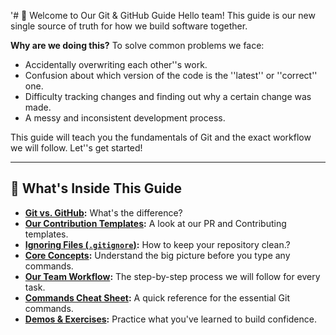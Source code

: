 '# 🚀 Welcome to Our Git & GitHub Guide
Hello team! This guide is our new single source of truth for how we build software together.

**Why are we doing this?**
To solve common problems we face:

- Accidentally overwriting each other''s work.
- Confusion about which version of the code is the ''latest'' or ''correct'' one.
- Difficulty tracking changes and finding out why a certain change was made.
- A messy and inconsistent development process.

This guide will teach you the fundamentals of Git and the exact workflow we will follow. Let''s get started!

---

## 🧭 What's Inside This Guide

- **[Git vs. GitHub](./git-vs-github.md):** What's the difference?
- **[Our Contribution Templates](./templates.md):** A look at our PR and Contributing templates.
- **[Ignoring Files (`.gitignore`)](./ignoring-files.md):** How to keep your repository clean.?
- **[Core Concepts](./concepts.md):** Understand the big picture before you type any commands.
- **[Our Team Workflow](./workflow.md):** The step-by-step process we will follow for every task.
- **[Commands Cheat Sheet](./commands.md):** A quick reference for the essential Git commands.
- **[Demos & Exercises](./exercises.md):** Practice what you've learned to build confidence.
